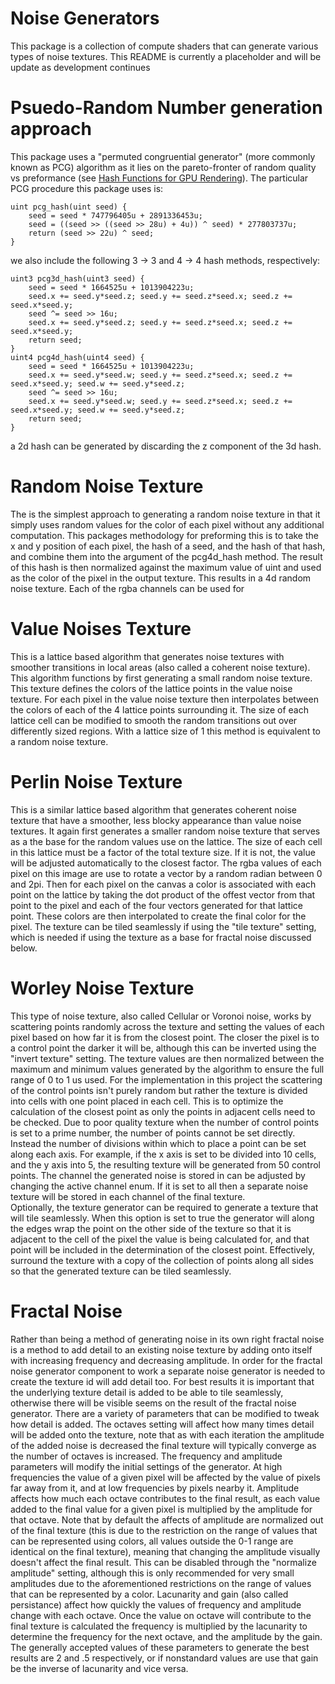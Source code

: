 # Noise Generators
This package is a collection of compute shaders that can generate various types of noise textures. This README is currently a placeholder and will be update as development continues

# Psuedo-Random Number generation approach

This package uses a "permuted congruential generator" (more commonly known as PCG) algorithm  as it lies on the pareto-fronter of random quality vs preformance (see [Hash Functions for GPU Rendering](https://jcgt.org/published/0009/03/02/)). The particular PCG procedure this package uses is: 

    uint pcg_hash(uint seed) {
        seed = seed * 747796405u + 2891336453u;
        seed = ((seed >> ((seed >> 28u) + 4u)) ^ seed) * 277803737u;
        return (seed >> 22u) ^ seed;
    }

we also include the following 3 -> 3 and 4 -> 4 hash methods, respectively: 

    uint3 pcg3d_hash(uint3 seed) {
        seed = seed * 1664525u + 1013904223u;
        seed.x += seed.y*seed.z; seed.y += seed.z*seed.x; seed.z += seed.x*seed.y;
        seed ^= seed >> 16u;
        seed.x += seed.y*seed.z; seed.y += seed.z*seed.x; seed.z += seed.x*seed.y;
        return seed;
    }
    uint4 pcg4d_hash(uint4 seed) {
        seed = seed * 1664525u + 1013904223u;
        seed.x += seed.y*seed.w; seed.y += seed.z*seed.x; seed.z += seed.x*seed.y; seed.w += seed.y*seed.z;
        seed ^= seed >> 16u;
        seed.x += seed.y*seed.w; seed.y += seed.z*seed.x; seed.z += seed.x*seed.y; seed.w += seed.y*seed.z;
        return seed;
    }

a 2d hash can be generated by discarding the z component of the 3d hash.


# Random Noise Texture
The is the simplest approach to generating a random noise texture in that it simply uses random values for the color of each pixel without any additional computation. This packages methodology for preforming this is to take the x and y position of each pixel, the hash of a seed, and the hash of that hash, and combine them into the argument of the pcg4d_hash method. The result of this hash is then normalized against the maximum value of uint and used as the color of the pixel in the output texture. This results in a 4d random noise texture. Each of the rgba channels can be used for   


# Value Noises Texture
This is a lattice based algorithm that generates noise textures with smoother transitions in local areas (also called a coherent noise texture). This algorithm functions by first generating a small random noise texture. This texture defines the colors of the lattice points in the value noise texture. For each pixel in the value noise texture then interpolates between the colors of each of the 4 lattice points surrounding it. The size of each lattice cell can be modified to smooth the random transitions out over differently sized regions. With a lattice size of 1 this method is equivalent to a random noise texture.    

# Perlin Noise Texture
This is a similar lattice based algorithm that generates coherent noise texture that have a smoother, less blocky appearance than value noise textures. It again first generates a smaller random noise texture that serves as a the base for the random values use on the lattice. The size of each cell in this lattice must be a factor of the total texture size. If it is not, the value will be adjusted automatically to the closest factor. The rgba values of each pixel on this image are use to rotate a vector by a random radian between 0 and 2pi. Then for each pixel on the canvas a color is associated with each point on the lattice by taking the dot product of the offest vector from that point to the pixel and each of the four vectors generated for that lattice point. These colors are then interpolated to create the final color for the pixel. The texture can be tiled seamlessly if using the "tile texture" setting, which is needed if using the texture as a base for fractal noise discussed below. 

# Worley Noise Texture
This type of noise texture, also called Cellular or Voronoi noise, works by scattering points randomly across the texture and setting the values of each pixel based on how far it is from the closest point. The closer the pixel is to a control point the darker it will be, although this can be inverted using the "invert texture" setting. The texture values are then normalized between the maximum and minimum values generated by the algorithm to ensure the full range of 0 to 1 us used.  For the implementation in this project the scattering of the control points isn't purely random but rather the texture is divided into cells with one point placed in each cell. This is to optimize the calculation of the closest point as only the points in adjacent cells need to be checked. Due to poor quality texture when the number of control points is set to a prime number, the number of points cannot be set directly. Instead the number of divisions within which to place a point can be set along each axis. For example, if the x axis is set to be divided into 10 cells, and the y axis into 5, the resulting texture will be generated from 50 control points. The channel the generated noise is stored in can be adjusted by changing the active channel enum. If it is set to all then a separate noise texture will be stored in each channel of the final texture.  
Optionally, the texture generator can be required to generate a texture that will tile seamlessly. When this option is set to true the generator will along the edges wrap the point on the other side of the texture so that it is adjacent to the cell of the pixel the value is being calculated for, and that point will be included in the determination of the closest point. Effectively, surround the texture with a copy of the collection of points along all sides so that the generated texture can be tiled seamlessly.  

# Fractal Noise
Rather than being a method of generating noise in its own right fractal noise is a method to add detail to an existing noise texture by adding onto itself with increasing frequency and decreasing amplitude. In order for the fractal noise generator component to work a separate noise generator is needed to create the texture id will add detail too. For best results it is important that the underlying texture detail is added to be able to tile seamlessly, otherwise there will be visible seems on the result of the fractal noise generator. 
There are a variety of parameters that can be modified to tweak how detail is added. The octaves setting will affect how many times detail will be added onto the texture, note that as with each iteration the amplitude of the added noise is decreased the final texture will typically converge as the number of octaves is increased. 
The frequency and amplitude parameters will modify the initial settings of the generator. At high frequencies the value of a given pixel will be affected by the value of pixels far away from it, and at low frequencies by pixels nearby it. Amplitude affects how much each octave contributes to the final result, as each value added to the final value for a given pixel is multiplied by the amplitude for that octave. Note that by default the affects of amplitude are normalized out of the final texture (this is due to the restriction on the range of values that can be represented using colors, all values outside the 0-1 range are identical on the final texture), meaning that changing the amplitude visually doesn't affect the final result. This can be disabled through the "normalize amplitude" setting, although this is only recommended for very small amplitudes due to the aforementioned restrictions on the range of values that can be represented by a color. 
Lacunarity and gain (also called persistance) affect how quickly the values of frequency and amplitude change with each octave. Once the value on octave will contribute to the final texture is calculated the frequency is multiplied by the lacunarity to determine the frequency for the next octave, and the amplitude by the gain. The generally accepted values of these parameters to generate the best results are 2 and .5 respectively, or if nonstandard values are use that gain be the inverse of lacunarity and vice versa.     